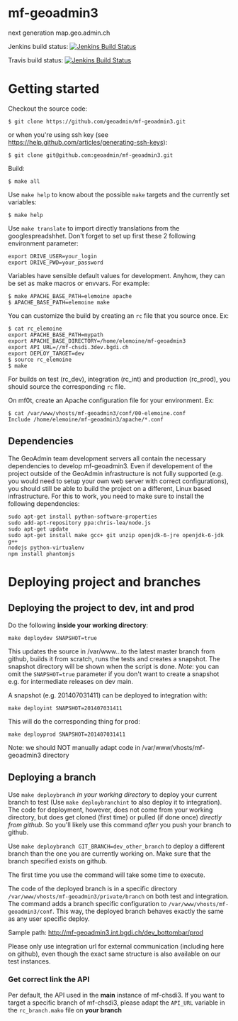 mf-geoadmin3
============

next generation map.geo.admin.ch

Jenkins build status: [![Jenkins Build Status](https://jenkins.dev.bgdi.ch/buildStatus/icon?job=geoadmin3)](https://jenkins.dev.bgdi.ch/job/geoadmin3/)

Travis build status: [![Jenkins Build Status](https://travis-ci.org/geoadmin/mf-geoadmin3.png?branch=master)](https://travis-ci.org/geoadmin/mf-geoadmin3)

# Getting started

Checkout the source code:

    $ git clone https://github.com/geoadmin/mf-geoadmin3.git

or when you're using ssh key (see https://help.github.com/articles/generating-ssh-keys):

    $ git clone git@github.com:geoadmin/mf-geoadmin3.git

Build:

    $ make all

Use `make help` to know about the possible `make` targets and the currently set variables:

    $ make help

Use `make translate` to import directly translations from the googlespreadshhet. Don't forget to set up first these 2 following environment parameter:
    
    export DRIVE_USER=your_login
    export DRIVE_PWD=your_password

Variables have sensible default values for development. Anyhow, they can be set as make macros or envvars. For example:

    $ make APACHE_BASE_PATH=elemoine apache 
    $ APACHE_BASE_PATH=elemoine make 

You can customize the build by creating an `rc` file that you source once. Ex:  

    $ cat rc_elemoine 
    export APACHE_BASE_PATH=mypath
    export APACHE_BASE_DIRECTORY=/home/elemoine/mf-geoadmin3
    export API_URL=//mf-chsdi.3dev.bgdi.ch
    export DEPLOY_TARGET=dev
    $ source rc_elemoine 
    $ make  

For builds on test (rc_dev), integration (rc_int) and production (rc_prod), you
should source the corresponding `rc` file.

On mf0t, create an Apache configuration file for your environment. Ex:

    $ cat /var/www/vhosts/mf-geoadmin3/conf/00-elemoine.conf
    Include /home/elemoine/mf-geoadmin3/apache/*.conf 

## Dependencies

The GeoAdmin team development servers all contain the necessary dependencies
to develop mf-geoadmin3. Even if developement of the project outside of the
GeoAdmin infrastructure is not fully supported (e.g. you would need to
setup your own web server with correct configurations), you should still
be able to build the project on a different, Linux based infrastructure. For
this to work, you need to make sure to install the following dependencies:

    sudo apt-get install python-software-properties 
    sudo add-apt-repository ppa:chris-lea/node.js 
    sudo apt-get update
    sudo apt-get install make gcc+ git unzip openjdk-6-jre openjdk-6-jdk g++
    nodejs python-virtualenv
    npm install phantomjs

# Deploying project and branches

## Deploying the project to dev, int and prod

Do the following **inside your working directory**:

`make deploydev SNAPSHOT=true`

This updates the source in /var/www...to the latest master branch from github,
builds it from scratch, runs the tests and creates a snapshot. The snapshot directory
will be shown when the script is done. *Note*: you can omit the `SNAPSHOT=true` parameter if
you don't want to create a snapshot e.g. for intermediate releases on dev main.

A snapshot (e.g. 201407031411) can be deployed to integration with:

`make deployint SNAPSHOT=201407031411`

This will do the corresponding thing for prod:

`make deployprod SNAPSHOT=201407031411`


Note: we should NOT manually adapt code in /var/www/vhosts/mf-geoadmin3 directory

## Deploying a branch

Use `make deploybranch` *in your working directory* to deploy your current 
branch to test (Use `make deploybranchint` to also deploy it to integration).
The code for deployment, however, does not come from your working directory,
but does get cloned (first time) or pulled (if done once) *directly from github*.
So you'll likely use this command *after* you push your branch to github.

Use `make deploybranch GIT_BRANCH=dev_other_branch` to deploy a different 
branch than the one you are currently working on. Make sure that the branch 
specified exists on github.

The first time you use the command will take some time to execute.

The code of the deployed branch is in a specific directory 
`/var/www/vhosts/mf-geoadmin3/private/branch` on both test and integration.
The command adds a branch specific configuration to
`/var/www/vhosts/mf-geoadmin3/conf`. This way, the deployed branch
behaves exactly the same as any user specific deploy.

Sample path:
http://mf-geoadmin3.int.bgdi.ch/dev_bottombar/prod

Please only use integration url for external communication (including here on 
github), even though the exact same structure is also available on our test 
instances.

### Get correct link the API
Per default, the API used in the **main** instance of mf-chsdi3. If you want
to target a specific branch of mf-chsdi3, please adapt the `API_URL` variable
in the `rc_branch.mako` file on **your branch**

